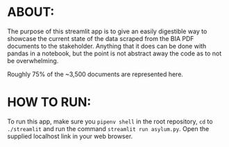 # ABOUT:

The purpose of this streamlit app is to give an easily digestible way to showcase the current state of the data scraped from the BIA PDF documents to the stakeholder. Anything that it does can be done with pandas in a notebook, but the point is not abstract away the code as to not be overwhelming.

Roughly 75% of the ~3,500 documents are represented here.

# HOW TO RUN:

To run this app, make sure you `pipenv shell` in the root repository, `cd` to `./streamlit` and run the command `streamlit run asylum.py`. Open the supplied localhost link in your web browser.